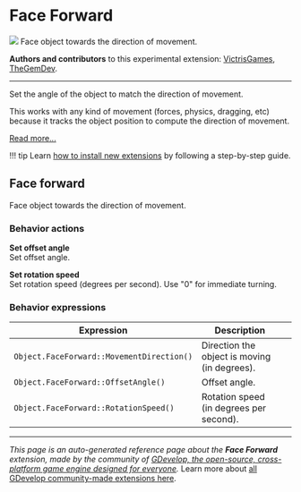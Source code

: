 # Face Forward

<img src="https://resources.gdevelop-app.com/assets/Icons/cart-arrow-right.svg" class="extension-icon"></img>
Face object towards the direction of movement.

**Authors and contributors** to this experimental extension: [VictrisGames](https://gd.games/VictrisGames), [TheGemDev](https://gd.games/TheGemDev).

---

Set the angle of the object to match the direction of movement.

This works with any kind of movement (forces, physics, dragging, etc) because it tracks the object position to compute the direction of movement.

[Read more...](https://victrisgames.itch.io/extension-faceforward)

!!! tip
    Learn [how to install new extensions](/gdevelop5/extensions/search) by following a step-by-step guide.



## Face forward 

Face object towards the direction of movement. 

### Behavior actions

**Set offset angle**  
Set offset angle.

**Set rotation speed**  
Set rotation speed (degrees per second).  Use "0" for immediate turning.

### Behavior expressions

| Expression | Description |  |
|-----|-----|-----|
| `Object.FaceForward::MovementDirection()` | Direction the object is moving (in degrees). ||
| `Object.FaceForward::OffsetAngle()` | Offset angle. ||
| `Object.FaceForward::RotationSpeed()` | Rotation speed (in degrees per second). ||


---

*This page is an auto-generated reference page about the **Face Forward** extension, made by the community of [GDevelop, the open-source, cross-platform game engine designed for everyone](https://gdevelop.io/).* Learn more about [all GDevelop community-made extensions here](/gdevelop5/extensions).